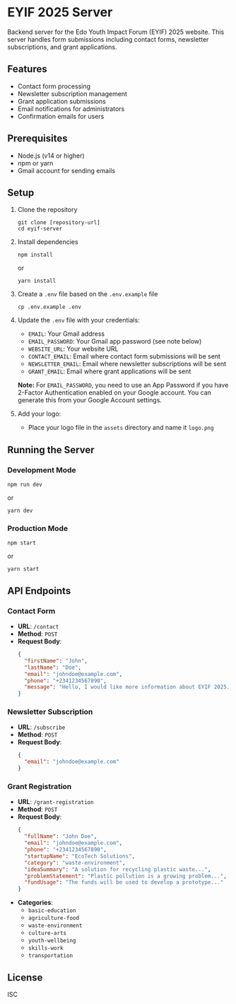 # EYIF 2025 Server

Backend server for the Edo Youth Impact Forum (EYIF) 2025 website. This server handles form submissions including contact forms, newsletter subscriptions, and grant applications.

## Features

- Contact form processing
- Newsletter subscription management
- Grant application submissions
- Email notifications for administrators
- Confirmation emails for users

## Prerequisites

- Node.js (v14 or higher)
- npm or yarn
- Gmail account for sending emails

## Setup

1. Clone the repository

   ```
   git clone [repository-url]
   cd eyif-server
   ```

2. Install dependencies

   ```
   npm install
   ```

   or

   ```
   yarn install
   ```

3. Create a `.env` file based on the `.env.example` file

   ```
   cp .env.example .env
   ```

4. Update the `.env` file with your credentials:

   - `EMAIL`: Your Gmail address
   - `EMAIL_PASSWORD`: Your Gmail app password (see note below)
   - `WEBSITE_URL`: Your website URL
   - `CONTACT_EMAIL`: Email where contact form submissions will be sent
   - `NEWSLETTER_EMAIL`: Email where newsletter subscriptions will be sent
   - `GRANT_EMAIL`: Email where grant applications will be sent

   **Note:** For `EMAIL_PASSWORD`, you need to use an App Password if you have 2-Factor Authentication enabled on your Google account. You can generate this from your Google Account settings.

5. Add your logo:
   - Place your logo file in the `assets` directory and name it `logo.png`

## Running the Server

### Development Mode

```
npm run dev
```

or

```
yarn dev
```

### Production Mode

```
npm start
```

or

```
yarn start
```

## API Endpoints

### Contact Form

- **URL**: `/contact`
- **Method**: `POST`
- **Request Body**:
  ```json
  {
    "firstName": "John",
    "lastName": "Doe",
    "email": "johndoe@example.com",
    "phone": "+2341234567890",
    "message": "Hello, I would like more information about EYIF 2025."
  }
  ```

### Newsletter Subscription

- **URL**: `/subscribe`
- **Method**: `POST`
- **Request Body**:
  ```json
  {
    "email": "johndoe@example.com"
  }
  ```

### Grant Registration

- **URL**: `/grant-registration`
- **Method**: `POST`
- **Request Body**:
  ```json
  {
    "fullName": "John Doe",
    "email": "johndoe@example.com",
    "phone": "+2341234567890",
    "startupName": "EcoTech Solutions",
    "category": "waste-environment",
    "ideaSummary": "A solution for recycling plastic waste...",
    "problemStatement": "Plastic pollution is a growing problem...",
    "fundUsage": "The funds will be used to develop a prototype..."
  }
  ```
- **Categories**:
  - `basic-education`
  - `agriculture-food`
  - `waste-environment`
  - `culture-arts`
  - `youth-wellbeing`
  - `skills-work`
  - `transportation`

## License

ISC
